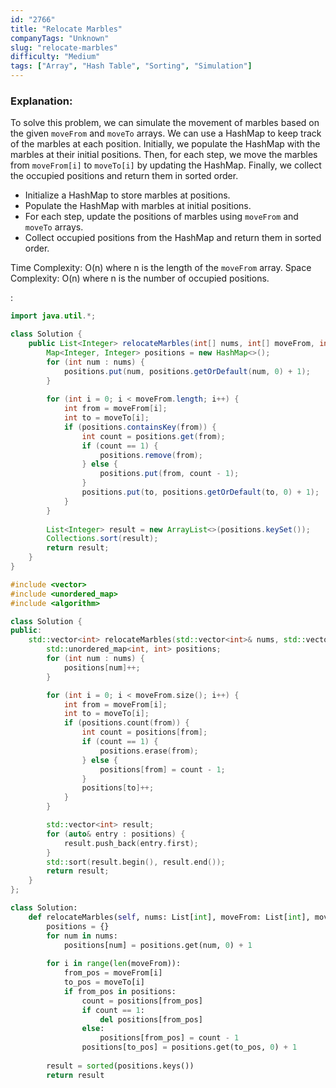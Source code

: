 ```yaml
---
id: "2766"
title: "Relocate Marbles"
companyTags: "Unknown"
slug: "relocate-marbles"
difficulty: "Medium"
tags: ["Array", "Hash Table", "Sorting", "Simulation"]
---
```


### Explanation:
To solve this problem, we can simulate the movement of marbles based on the given `moveFrom` and `moveTo` arrays. We can use a HashMap to keep track of the marbles at each position. Initially, we populate the HashMap with the marbles at their initial positions. Then, for each step, we move the marbles from `moveFrom[i]` to `moveTo[i]` by updating the HashMap. Finally, we collect the occupied positions and return them in sorted order.

- Initialize a HashMap to store marbles at positions.
- Populate the HashMap with marbles at initial positions.
- For each step, update the positions of marbles using `moveFrom` and `moveTo` arrays.
- Collect occupied positions from the HashMap and return them in sorted order.

Time Complexity: O(n) where n is the length of the `moveFrom` array.
Space Complexity: O(n) where n is the number of occupied positions.

:

```java
import java.util.*;

class Solution {
    public List<Integer> relocateMarbles(int[] nums, int[] moveFrom, int[] moveTo) {
        Map<Integer, Integer> positions = new HashMap<>();
        for (int num : nums) {
            positions.put(num, positions.getOrDefault(num, 0) + 1);
        }
        
        for (int i = 0; i < moveFrom.length; i++) {
            int from = moveFrom[i];
            int to = moveTo[i];
            if (positions.containsKey(from)) {
                int count = positions.get(from);
                if (count == 1) {
                    positions.remove(from);
                } else {
                    positions.put(from, count - 1);
                }
                positions.put(to, positions.getOrDefault(to, 0) + 1);
            }
        }
        
        List<Integer> result = new ArrayList<>(positions.keySet());
        Collections.sort(result);
        return result;
    }
}
```

```cpp
#include <vector>
#include <unordered_map>
#include <algorithm>

class Solution {
public:
    std::vector<int> relocateMarbles(std::vector<int>& nums, std::vector<int>& moveFrom, std::vector<int>& moveTo) {
        std::unordered_map<int, int> positions;
        for (int num : nums) {
            positions[num]++;
        }

        for (int i = 0; i < moveFrom.size(); i++) {
            int from = moveFrom[i];
            int to = moveTo[i];
            if (positions.count(from)) {
                int count = positions[from];
                if (count == 1) {
                    positions.erase(from);
                } else {
                    positions[from] = count - 1;
                }
                positions[to]++;
            }
        }

        std::vector<int> result;
        for (auto& entry : positions) {
            result.push_back(entry.first);
        }
        std::sort(result.begin(), result.end());
        return result;
    }
};
```

```python
class Solution:
    def relocateMarbles(self, nums: List[int], moveFrom: List[int], moveTo: List[int]) -> List[int]:
        positions = {}
        for num in nums:
            positions[num] = positions.get(num, 0) + 1
        
        for i in range(len(moveFrom)):
            from_pos = moveFrom[i]
            to_pos = moveTo[i]
            if from_pos in positions:
                count = positions[from_pos]
                if count == 1:
                    del positions[from_pos]
                else:
                    positions[from_pos] = count - 1
                positions[to_pos] = positions.get(to_pos, 0) + 1
        
        result = sorted(positions.keys())
        return result
```